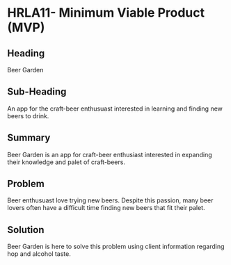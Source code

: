 # HRLA11- Minimum Viable Product (MVP)

## Heading ##
  Beer Garden

## Sub-Heading ##
  An app for the craft-beer enthusuast interested in learning and finding new beers to drink.

## Summary ##
  Beer Garden is an app for craft-beer enthusiast interested in expanding their knowledge and palet of craft-beers.

## Problem ##
  Beer enthusuast love trying new beers. Despite this passion, many beer lovers often have a difficult time finding new beers that fit their palet.
  
## Solution ##
  Beer Garden is here to solve this problem using client information regarding hop and alcohol taste.

